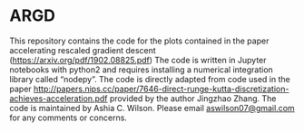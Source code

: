 # ARGD
This repository contains the code for the plots contained in the paper accelerating rescaled gradient descent (https://arxiv.org/pdf/1902.08825.pdf)
The code is written in Jupyter notebooks with python2 and requires installing a numerical integration library called “nodepy”. 
The code is directly adapted from code used in the paper http://papers.nips.cc/paper/7646-direct-runge-kutta-discretization-achieves-acceleration.pdf 
provided by the author Jingzhao Zhang.
The code is maintained by Ashia C. Wilson. Please email aswilson07@gmail.com for any comments or concerns.
